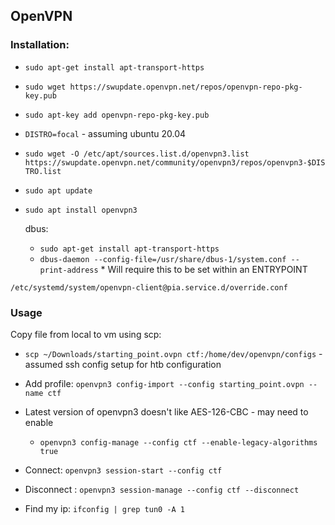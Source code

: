 ## OpenVPN

### Installation:
* `sudo apt-get install apt-transport-https`
* `sudo wget https://swupdate.openvpn.net/repos/openvpn-repo-pkg-key.pub`
* `sudo apt-key add openvpn-repo-pkg-key.pub`
* `DISTRO=focal` - assuming ubuntu 20.04
* `sudo wget -O /etc/apt/sources.list.d/openvpn3.list https://swupdate.openvpn.net/community/openvpn3/repos/openvpn3-$DISTRO.list`
* `sudo apt update`
* `sudo apt install openvpn3`

    dbus:
    * `sudo apt-get install apt-transport-https`
    *  `dbus-daemon --config-file=/usr/share/dbus-1/system.conf --print-address`
      * Will require this to be set within an ENTRYPOINT

`/etc/systemd/system/openvpn-client@pia.service.d/override.conf`

### Usage
Copy file from local to vm using scp:
* `scp ~/Downloads/starting_point.ovpn ctf:/home/dev/openvpn/configs` -assumed ssh config setup for htb configuration

* Add profile: `openvpn3 config-import --config starting_point.ovpn --name ctf`
* Latest version of openvpn3 doesn't like AES-126-CBC - may need to enable
    * `openvpn3 config-manage --config ctf --enable-legacy-algorithms true`
* Connect: `openvpn3 session-start --config ctf`
* Disconnect : `openvpn3 session-manage --config ctf --disconnect`
* Find my ip: `ifconfig | grep tun0 -A 1`
